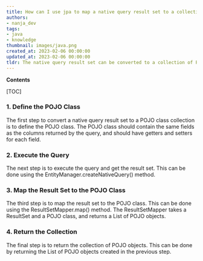 ```yaml
---
title: How can I use jpa to map a native query result set to a collection of pojo classes?
authors:
- nanja_dev
tags:
- java
- knowledge
thumbnail: images/java.png
created_at: 2023-02-06 00:00:00
updated_at: 2023-02-06 00:00:00
tldr: The native query result set can be converted to a collection of POJO classes using the JPA EntityManager`s createNativeQuery() method.
---
```


**Contents**

[TOC]

### 1. Define the POJO Class

The first step to convert a native query result set to a POJO class collection is to define the POJO class. The POJO class should contain the same fields as the columns returned by the query, and should have getters and setters for each field.

### 2. Execute the Query

The next step is to execute the query and get the result set. This can be done using the EntityManager.createNativeQuery() method.

### 3. Map the Result Set to the POJO Class

The third step is to map the result set to the POJO class. This can be done using the ResultSetMapper.map() method. The ResultSetMapper takes a ResultSet and a POJO class, and returns a List of POJO objects.

### 4. Return the Collection

The final step is to return the collection of POJO objects. This can be done by returning the List of POJO objects created in the previous step.
